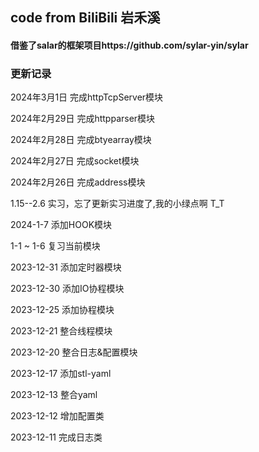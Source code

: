 ## code from BiliBili 岩禾溪
#### 借鉴了salar的框架项目https://github.com/sylar-yin/sylar


### 更新记录
2024年3月1日 完成httpTcpServer模块

2024年2月29日 完成httpparser模块

2024年2月28日 完成btyearray模块

2024年2月27日 完成socket模块

2024年2月26日 完成address模块
 
1.15--2.6 实习，忘了更新实习进度了,我的小绿点啊 T_T

2024-1-7   添加HOOK模块

1-1 ~ 1-6  复习当前模块

2023-12-31 添加定时器模块

2023-12-30 添加IO协程模块

2023-12-25 添加协程模块

2023-12-21 整合线程模块

2023-12-20 整合日志&配置模块

2023-12-17 添加stl-yaml

2023-12-13 整合yaml

2023-12-12 增加配置类

2023-12-11 完成日志类

